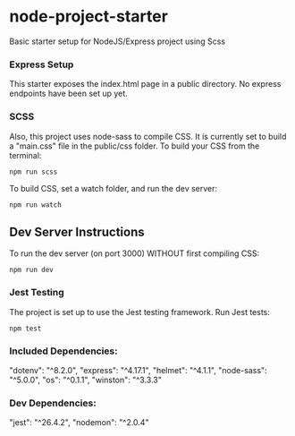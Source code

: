 # node-project-starter
Basic starter setup for NodeJS/Express project using Scss

### Express Setup
This starter exposes the index.html page in a public directory. No express endpoints have been set up yet.

### SCSS
Also, this project uses node-sass to compile CSS. It is currently set to build a "main.css" file in the public/css folder.
To build your CSS from the terminal:
```
npm run scss
```
To build CSS, set a watch folder, and run the dev server:
```
npm run watch
```

## Dev Server Instructions
To run the dev server (on port 3000) WITHOUT first compiling CSS:
```
npm run dev
```

### Jest Testing
The project is set up to use the Jest testing framework.
Run Jest tests:
```
npm test
```

### Included Dependencies:

"dotenv": "^8.2.0",
"express": "^4.17.1",
"helmet": "^4.1.1",
"node-sass": "^5.0.0",
"os": "^0.1.1",
"winston": "^3.3.3"

### Dev Dependencies:
"jest": "^26.4.2",
"nodemon": "^2.0.4"
